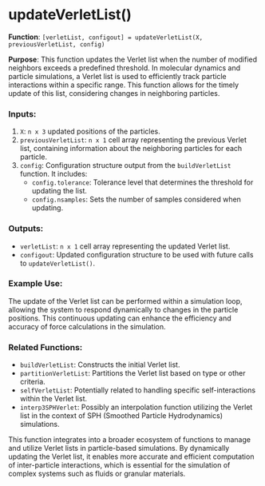 # updateVerletList()

**Function**: `[verletList, configout] = updateVerletList(X, previousVerletList, config)`

**Purpose**: This function updates the Verlet list when the number of modified neighbors exceeds a predefined threshold. In molecular dynamics and particle simulations, a Verlet list is used to efficiently track particle interactions within a specific range. This function allows for the timely update of this list, considering changes in neighboring particles.

### Inputs:
1. `X`: `n x 3` updated positions of the particles.
2. `previousVerletList`: `n x 1` cell array representing the previous Verlet list, containing information about the neighboring particles for each particle.
3. `config`: Configuration structure output from the `buildVerletList` function. It includes:
   - `config.tolerance`: Tolerance level that determines the threshold for updating the list.
   - `config.nsamples`: Sets the number of samples considered when updating.

### Outputs:
- `verletList`: `n x 1` cell array representing the updated Verlet list.
- `configout`: Updated configuration structure to be used with future calls to `updateVerletList()`.

### Example Use:
The update of the Verlet list can be performed within a simulation loop, allowing the system to respond dynamically to changes in the particle positions. This continuous updating can enhance the efficiency and accuracy of force calculations in the simulation.

### Related Functions:
- `buildVerletList`: Constructs the initial Verlet list.
- `partitionVerletList`: Partitions the Verlet list based on type or other criteria.
- `selfVerletList`: Potentially related to handling specific self-interactions within the Verlet list.
- `interp3SPHVerlet`: Possibly an interpolation function utilizing the Verlet list in the context of SPH (Smoothed Particle Hydrodynamics) simulations.

This function integrates into a broader ecosystem of functions to manage and utilize Verlet lists in particle-based simulations. By dynamically updating the Verlet list, it enables more accurate and efficient computation of inter-particle interactions, which is essential for the simulation of complex systems such as fluids or granular materials.